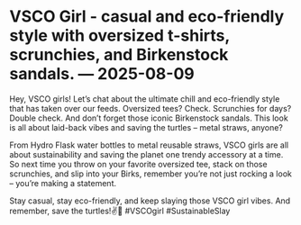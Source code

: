 # VSCO Girl - casual and eco-friendly style with oversized t-shirts, scrunchies, and Birkenstock sandals. — 2025-08-09

Hey, VSCO girls! Let’s chat about the ultimate chill and eco-friendly style that has taken over our feeds. Oversized tees? Check. Scrunchies for days? Double check. And don’t forget those iconic Birkenstock sandals. This look is all about laid-back vibes and saving the turtles – metal straws, anyone?

From Hydro Flask water bottles to metal reusable straws, VSCO girls are all about sustainability and saving the planet one trendy accessory at a time. So next time you throw on your favorite oversized tee, stack on those scrunchies, and slip into your Birks, remember you’re not just rocking a look – you’re making a statement.

Stay casual, stay eco-friendly, and keep slaying those VSCO girl vibes. And remember, save the turtles!✌🐢 #VSCOgirl #SustainableSlay